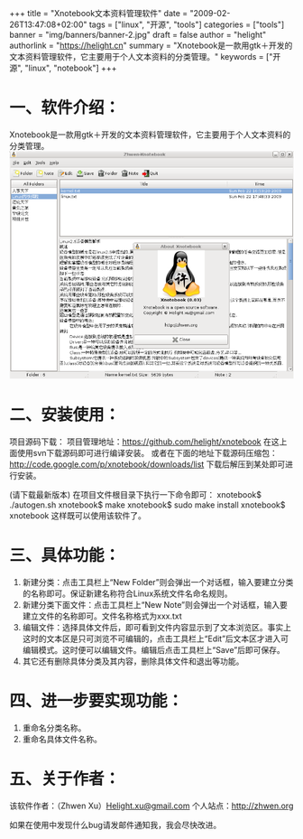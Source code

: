 +++
title = "Xnotebook文本资料管理软件"
date = "2009-02-26T13:47:08+02:00"
tags = ["linux", "开源", "tools"]
categories = ["tools"]
banner = "img/banners/banner-2.jpg"
draft = false
author = "helight"
authorlink = "https://helight.cn"
summary = "Xnotebook是一款用gtk＋开发的文本资料管理软件，它主要用于个人文本资料的分类管理。"
keywords = ["开源", "linux", "notebook"]
+++

# 一、软件介绍： 

Xnotebook是一款用gtk＋开发的文本资料管理软件，它主要用于个人文本资料的分类管理。
![xnotebook](imgs/xnotebook.png)

# 二、安装使用： 
项目源码下载： 项目管理地址：https://github.com/helight/xnotebook 在这上面使用svn下载源码即可进行编译安装。 或者在下面的地址下载源码压缩包： http://code.google.com/p/xnotebook/downloads/list 下载后解压到某处即可进行安装。

(请下载最新版本) 在项目文件根目录下执行一下命令即可： 
xnotebook$ ./autogen.sh 
xnotebook$ make 
xnotebook$ sudo make install 
xnotebook$ xnotebook 
这样既可以使用该软件了。 

# 三、具体功能： 
1. 新建分类：点击工具栏上“New Folder”则会弹出一个对话框，输入要建立分类的名称即可。保证新建名称符合Linux系统文件名命名规则。 
2. 新建分类下面文件：点击工具栏上“New Note”则会弹出一个对话框，输入要建立文件的名称即可。文件名称格式为xxx.txt 
3. 编辑文件：选择具体文件后，即可看到文件内容显示到了文本浏览区。事实上这时的文本区是只可浏览不可编辑的，点击工具栏上“Edit”后文本区才进入可编辑模式。这时便可以编辑文件。编辑后点击工具栏上“Save”后即可保存。 
4. 其它还有删除具体分类及其内容，删除具体文件和退出等功能。 

# 四、进一步要实现功能： 
1. 重命名分类名称。 
2. 重命名具体文件名称。 

# 五、关于作者： 
该软件作者：（Zhwen Xu）Helight.xu@gmail.com 个人站点：http://zhwen.org 

如果在使用中发现什么bug请发邮件通知我，我会尽快改进。 